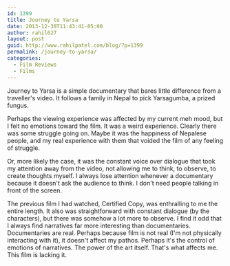 ```yaml
---
id: 1399
title: Journey to Yarsa
date: 2013-12-30T11:43:41-05:00
author: rahil627
layout: post
guid: http://www.rahilpatel.com/blog/?p=1399
permalink: /journey-to-yarsa/
categories:
  - Film Reviews
  - Films
---
```

Journey to Yarsa is a simple documentary that bares little difference from a traveller's video. It follows a family in Nepal to pick Yarsagumba, a prized fungus.

Perhaps the viewing experience was affected by my current meh mood, but I felt no emotions toward the film. It was a weird experience. Clearly there was some struggle going on. Maybe it was the happiness of Nepalese people, and my real experience with them that voided the film of any feeling of struggle.

Or, more likely the case, it was the constant voice over dialogue that took my attention away from the video, not allowing me to think, to observe, to create thoughts myself. I always lose attention whenever a documentary because it doesn't ask the audience to think. I don't need people talking in front of the screen.

The previous film I had watched, Certified Copy, was enthralling to me the entire length. It also was straightforward with constant dialogue (by the characters), but there was somehow a lot more to observe. I find it odd that I always find narratives far more interesting than documentaries. Documentaries are real. Perhaps because film is not real (I'm not physically interacting with it), it doesn't affect my pathos. Perhaps it's the control of emotions of narratives. The power of the art itself. That's what affects me. This film is lacking it.
